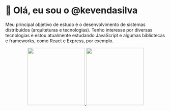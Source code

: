 # 👋 Olá, eu sou o @kevendasilva

Meu principal objetivo de estudo é o desenvolvimento de sistemas distribuídos (arquiteturas e tecnologias). Tenho interesse por diversas tecnologias e estou atualmente estudando JavaScript e algumas bibliotecas e frameworks, como React e Express, por exemplo.

<div align="center">
  <a href="https://github.com/kevendasilva">
    <img height="180em" src="https://github-readme-stats.vercel.app/api?username=kevendasilva&show_icons=true&include_all_commits=true&count_private=true" />
    <img height="180em" src="https://github-readme-stats.vercel.app/api/top-langs/?username=kevendasilva&layout=compact&langs_count=10"/>
  </a>
</div>
